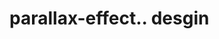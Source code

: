 # parallax-effect.. desgin                                                                                                                                                                                                                                                                                                                                                                                                                                                                                                                                                                                                   
